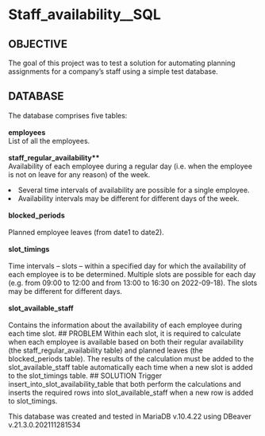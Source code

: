<h1>Staff_availability__SQL</h1>

<h2>OBJECTIVE</h2>
  
The goal of this project was to test a solution for automating planning assignments for a company’s staff using a simple test database.
  
<h2>DATABASE</h2>
  
The database comprises five tables:<br><br>
<b>employees</b><br> 
List of all the employees.<br><br>
<b>staff_regular_availability**</b><br>
Availability of each employee during a regular day (i.e. when the employee is not on leave for any reason) of the week.<br>
<li>
  Several time intervals of availability are possible for a single employee.
</li>
<li>
  Availability intervals may be different for different days of the week.
</li>
<br>
<b>blocked_periods</b><br><br>
Planned employee leaves (from date1 to date2).<br><br>
<b>slot_timings</b><br><br>
Time intervals – slots – within a specified day for which the availability of each employee is to be determined. Multiple slots are possible for each day (e.g. from 09:00 to 12:00 and from 13:00 to 16:30 on 2022-09-18). The slots may be different for different days.
<br><br>
<b>slot_available_staff</b><br><br>
Contains the information about the availability of each employee during each time slot.
## PROBLEM
Within each slot, it is required to calculate when each employee is available based on both their regular availability (the staff_regular_availability table) and planned leaves (the blocked_periods table). The results of the calculation must be added to the slot_available_staff table automatically each time when a new slot is added to the slot_timings table.
## SOLUTION
Trigger insert_into_slot_availability_table that both perform the calculations and inserts the required rows into slot_available_staff when a new row is added to slot_timings.

This database was created and tested in MariaDB v.10.4.22 using DBeaver v.21.3.0.202111281534  
